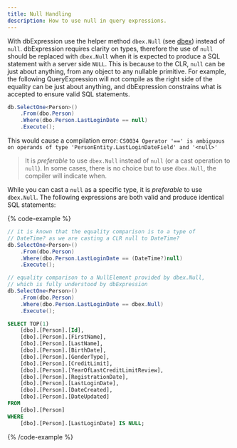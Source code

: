 ```yaml
---
title: Null Handling
description: How to use null in query expressions.
---
```


With dbExpression use the helper method ```dbex.Null``` (see [dbex](/utilities/dbex#dbex-null)) instead of ```null```.  dbExpression requires clarity on types, therefore the use of ```null``` should be replaced with ```dbex.Null``` when it is expected to produce a SQL statement with a server side ```NULL```.  This is because to the CLR, ```null``` can be just about anything, from any object to any nullable primitive.  For example, the following QueryExpression will not compile as the right side of the equality can be just about anything, and dbExpression constrains what is accepted to ensure valid SQL statements.

```csharp
db.SelectOne<Person>()
    .From(dbo.Person)
    .Where(dbo.Person.LastLoginDate == null)
    .Execute();
```

This would cause a compilation error:  ```CS0034 Operator '==' is ambiguous on operands of type 'PersonEntity.LastLoginDateField' and '<null>'```

> It is *preferable* to use ```dbex.Null``` instead of ```null``` (or a cast operation to ```null```).  In some cases, there is no choice but to use ```dbex.Null```, the compiler will indicate when.

 While you can cast a ```null``` as a specific type, it is *preferable* to use ```dbex.Null```.  The following expressions are both valid and produce identical SQL statements:

{% code-example %}
```csharp
// it is known that the equality comparison is to a type of 
// DateTime? as we are casting a CLR null to DateTime?
db.SelectOne<Person>()
    .From(dbo.Person)
    .Where(dbo.Person.LastLoginDate == (DateTime?)null)
    .Execute();

// equality comparison to a NullElement provided by dbex.Null,
// which is fully understood by dbExpression
db.SelectOne<Person>()
    .From(dbo.Person)
    .Where(dbo.Person.LastLoginDate == dbex.Null)
    .Execute();
```
```sql
SELECT TOP(1)
	[dbo].[Person].[Id],
	[dbo].[Person].[FirstName],
	[dbo].[Person].[LastName],
	[dbo].[Person].[BirthDate],
	[dbo].[Person].[GenderType],
	[dbo].[Person].[CreditLimit],
	[dbo].[Person].[YearOfLastCreditLimitReview],
	[dbo].[Person].[RegistrationDate],
	[dbo].[Person].[LastLoginDate],
	[dbo].[Person].[DateCreated],
	[dbo].[Person].[DateUpdated]
FROM
	[dbo].[Person]
WHERE
	[dbo].[Person].[LastLoginDate] IS NULL;
```
{% /code-example %}
